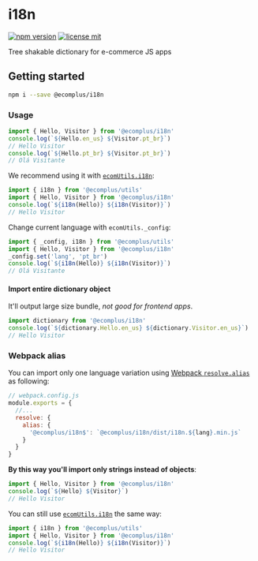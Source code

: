 # i18n

[![npm version](https://img.shields.io/npm/v/@ecomplus/i18n.svg)](https://www.npmjs.org/@ecomplus/i18n)
[![license mit](https://img.shields.io/badge/License-MIT-yellow.svg)](https://opensource.org/licenses/MIT)

Tree shakable dictionary for e-commerce JS apps

## Getting started

```bash
npm i --save @ecomplus/i18n
```

### Usage

```js
import { Hello, Visitor } from '@ecomplus/i18n'
console.log(`${Hello.en_us} ${Visitor.pt_br}`)
// Hello Visitor
console.log(`${Hello.pt_br} ${Visitor.pt_br}`)
// Olá Visitante
```

We recommend using it with
[`ecomUtils.i18n`](https://developers.e-com.plus/ecomplus-utils/ecomUtils.html#.i18n):

```js
import { i18n } from '@ecomplus/utils'
import { Hello, Visitor } from '@ecomplus/i18n'
console.log(`${i18n(Hello)} ${i18n(Visitor)}`)
// Hello Visitor
```

Change current language with `ecomUtils._config`:

```js
import { _config, i18n } from '@ecomplus/utils'
import { Hello, Visitor } from '@ecomplus/i18n'
_config.set('lang', 'pt_br')
console.log(`${i18n(Hello)} ${i18n(Visitor)}`)
// Olá Visitante
```

#### Import entire dictionary object

It'll output large size bundle, _not good for frontend apps_.

```js
import dictionary from '@ecomplus/i18n'
console.log(`${dictionary.Hello.en_us} ${dictionary.Visitor.en_us}`)
// Hello Visitor
```

### Webpack alias

You can import only one language variation using
[Webpack `resolve.alias`](https://webpack.js.org/configuration/resolve/#resolvealias)
as following:

```js
// webpack.config.js
module.exports = {
  //...
  resolve: {
    alias: {
      '@ecomplus/i18n$': `@ecomplus/i18n/dist/i18n.${lang}.min.js`
    }
  }
}
```

**By this way you'll import only strings instead of objects**:

```js
import { Hello, Visitor } from '@ecomplus/i18n'
console.log(`${Hello} ${Visitor}`)
// Hello Visitor
```

You can still use
[`ecomUtils.i18n`](https://developers.e-com.plus/ecomplus-utils/ecomUtils.html#.i18n)
the same way:

```js
import { i18n } from '@ecomplus/utils'
import { Hello, Visitor } from '@ecomplus/i18n'
console.log(`${i18n(Hello)} ${i18n(Visitor)}`)
// Hello Visitor
```
